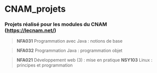 # CNAM_projets
### Projets réalisé pour les modules du CNAM (https://lecnam.net/)

>**NFA031** Programmation avec Java : notions de base

>**NFA032** Programmation Java : programmation objet

>**NFA021** Développement web (3) : mise en pratique
>**NSY103** Linux : principes et programmation
